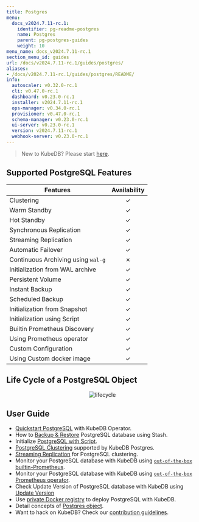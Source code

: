```yaml
---
title: Postgres
menu:
  docs_v2024.7.11-rc.1:
    identifier: pg-readme-postgres
    name: Postgres
    parent: pg-postgres-guides
    weight: 10
menu_name: docs_v2024.7.11-rc.1
section_menu_id: guides
url: /docs/v2024.7.11-rc.1/guides/postgres/
aliases:
- /docs/v2024.7.11-rc.1/guides/postgres/README/
info:
  autoscaler: v0.32.0-rc.1
  cli: v0.47.0-rc.1
  dashboard: v0.23.0-rc.1
  installer: v2024.7.11-rc.1
  ops-manager: v0.34.0-rc.1
  provisioner: v0.47.0-rc.1
  schema-manager: v0.23.0-rc.1
  ui-server: v0.23.0-rc.1
  version: v2024.7.11-rc.1
  webhook-server: v0.23.0-rc.1
---
```


> New to KubeDB? Please start [here](/docs/v2024.7.11-rc.1/README).

## Supported PostgreSQL Features

| Features                           | Availability |
| ---------------------------------- |:------------:|
| Clustering                         |   &#10003;   |
| Warm Standby                       |   &#10003;   |
| Hot Standby                        |   &#10003;   |
| Synchronous Replication            |   &#10003;   |
| Streaming Replication              |   &#10003;   |
| Automatic Failover                 |   &#10003;   |
| Continuous Archiving using `wal-g` |   &#10007;   |
| Initialization from WAL archive    |   &#10003;   |
| Persistent Volume                  |   &#10003;   |
| Instant Backup                     |   &#10003;   |
| Scheduled Backup                   |   &#10003;   |
| Initialization from Snapshot       |   &#10003;   |
| Initialization using Script        |   &#10003;   |
| Builtin Prometheus Discovery       |   &#10003;   |
| Using Prometheus operator          |   &#10003;   |
| Custom Configuration               |   &#10003;   |
| Using Custom docker image          |   &#10003;   |

## Life Cycle of a PostgreSQL Object

<p align="center">
  <img alt="lifecycle"  src="/docs/v2024.7.11-rc.1/images/postgres/lifecycle.png">
</p>

## User Guide

- [Quickstart PostgreSQL](/docs/v2024.7.11-rc.1/guides/postgres/quickstart/quickstart) with KubeDB Operator.
- How to [Backup & Restore](/docs/v2024.7.11-rc.1/guides/postgres/backup/overview/) PostgreSQL database using Stash.
- Initialize [PostgreSQL with Script](/docs/v2024.7.11-rc.1/guides/postgres/initialization/script_source).
- [PostgreSQL Clustering](/docs/v2024.7.11-rc.1/guides/postgres/clustering/ha_cluster) supported by KubeDB Postgres.
- [Streaming Replication](/docs/v2024.7.11-rc.1/guides/postgres/clustering/streaming_replication) for PostgreSQL clustering.
- Monitor your PostgreSQL database with KubeDB using [`out-of-the-box` builtin-Prometheus](/docs/v2024.7.11-rc.1/guides/postgres/monitoring/using-builtin-prometheus).
- Monitor your PostgreSQL database with KubeDB using [`out-of-the-box` Prometheus operator](/docs/v2024.7.11-rc.1/guides/postgres/monitoring/using-prometheus-operator).
- Check Update Version of PostgreSQL database with KubeDB using [Update Version](/docs/v2024.7.11-rc.1/guides/postgres/update-version/versionupgrading)
- Use [private Docker registry](/docs/v2024.7.11-rc.1/guides/postgres/private-registry/using-private-registry) to deploy PostgreSQL with KubeDB.
- Detail concepts of [Postgres object](/docs/v2024.7.11-rc.1/guides/postgres/concepts/postgres).
- Want to hack on KubeDB? Check our [contribution guidelines](/docs/v2024.7.11-rc.1/CONTRIBUTING).
